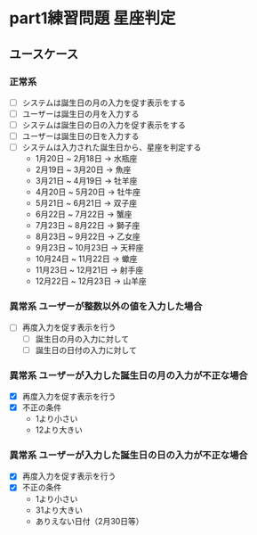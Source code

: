 # part1練習問題 星座判定

## ユースケース

### 正常系

- [ ] システムは誕生日の月の入力を促す表示をする
- [ ] ユーザーは誕生日の月を入力する
- [ ] システムは誕生日の日の入力を促す表示をする
- [ ] ユーザーは誕生日の日を入力する
- [ ] システムは入力された誕生日から、星座を判定する
  - 1月20日  ~ 2月18日  -> 水瓶座
  - 2月19日  ~ 3月20日  -> 魚座
  - 3月21日  ~ 4月19日  -> 牡羊座
  - 4月20日  ~ 5月20日  -> 牡牛座
  - 5月21日  ~ 6月21日  -> 双子座
  - 6月22日  ~ 7月22日  -> 蟹座
  - 7月23日  ~ 8月22日  -> 獅子座
  - 8月23日  ~ 9月22日  -> 乙女座
  - 9月23日  ~ 10月23日 -> 天秤座
  - 10月24日 ~ 11月22日 -> 蠍座
  - 11月23日 ~ 12月21日 -> 射手座
  - 12月22日 ~ 12月23日 -> 山羊座

### 異常系 ユーザーが整数以外の値を入力した場合

- [ ] 再度入力を促す表示を行う
  - [ ] 誕生日の月の入力に対して
  - [ ] 誕生日の日付の入力に対して

### 異常系 ユーザーが入力した誕生日の月の入力が不正な場合

- [x] 再度入力を促す表示を行う
- [x] 不正の条件
  - 1より小さい
  - 12より大きい

### 異常系 ユーザーが入力した誕生日の日の入力が不正な場合

- [x] 再度入力を促す表示を行う
- [x] 不正の条件
  - 1より小さい
  - 31より大きい
  - ありえない日付（2月30日等）
